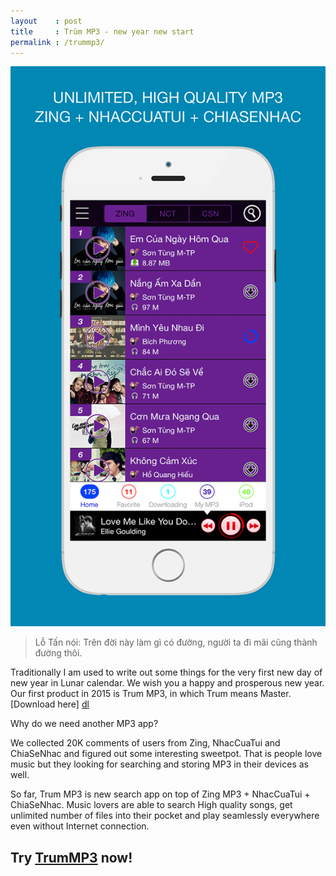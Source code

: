 ```yaml
---
layout    : post
title     : Trùm MP3 - new year new start
permalink : /trummp3/
---
```


![TrumMP3 first look][screenshot]

> Lỗ Tấn nói: Trên đời này làm gì có đường, người ta đi mãi cũng thành đường thôi.

Traditionally I am used to  write out some things for the very first new day of new year in Lunar calendar. We wish you a happy and prosperous new year. Our first product in 2015 is Trum MP3, in which Trum means Master. 
[Download here] [dl] 

Why do we need another MP3 app?

We collected 20K comments of users from Zing, NhacCuaTui and ChiaSeNhac and figured out some interesting sweetpot. That is people love music but they looking for searching and storing MP3 in their devices as well.

So far, Trum MP3 is new search app on top of Zing MP3 + NhacCuaTui + ChiaSeNhac. Music lovers are able to search High quality songs, get unlimited number of files into their pocket and play seamlessly everywhere even without Internet connection.

Try [TrumMP3][dl] now!
---

[screenshot]: /img/1_Screenshot-640x1136.png
[dl]: http://apple.co/1B6NHRm
